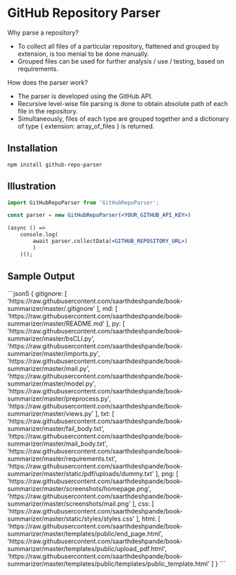 # GitHub Repository Parser

Why parse a repository?
<ul>
<li>To collect all files of a particular repository, flattened and grouped by extension, is too menial to be done manually. 
<li>Grouped files can be used for further analysis / use / testing, based on requirements.
</ul>

How does the parser work?
<ul>
<li>The parser is developed using the GitHub API.</li>
<li>Recursive level-wise file parsing is done to obtain absolute path of each file in the repository.</li> 
<li>Simultaneously, files of each type are grouped together and a dictionary of type { extension: array_of_files } is returned.</li>
</ul>

<h2>Installation</h2>
<code>npm install github-repo-parser</code>


<h2>Illustration</h2>

```jsx
import GitHubRepoParser from 'GitHubRepoParser';

const parser = new GitHubRepoParser(<YOUR_GITHUB_API_KEY>)

(async () => 
    console.log(
        await parser.collectData(<GITHUB_REPOSITORY_URL>)
        )
    )();
```

<h2>Sample Output</h2>
```json5
{
    gitignore: [
        'https://raw.githubusercontent.com/saarthdeshpande/book-summarizer/master/.gitignore'
    ],
    md: [
        'https://raw.githubusercontent.com/saarthdeshpande/book-summarizer/master/README.md'
    ],
    py: [
        'https://raw.githubusercontent.com/saarthdeshpande/book-summarizer/master/bsCLI.py',
        'https://raw.githubusercontent.com/saarthdeshpande/book-summarizer/master/imports.py',
        'https://raw.githubusercontent.com/saarthdeshpande/book-summarizer/master/mail.py',
        'https://raw.githubusercontent.com/saarthdeshpande/book-summarizer/master/model.py',
        'https://raw.githubusercontent.com/saarthdeshpande/book-summarizer/master/preprocess.py',
        'https://raw.githubusercontent.com/saarthdeshpande/book-summarizer/master/views.py'
    ],
    txt: [
        'https://raw.githubusercontent.com/saarthdeshpande/book-summarizer/master/fail_body.txt',
        'https://raw.githubusercontent.com/saarthdeshpande/book-summarizer/master/mail_body.txt',
        'https://raw.githubusercontent.com/saarthdeshpande/book-summarizer/master/requirements.txt',
        'https://raw.githubusercontent.com/saarthdeshpande/book-summarizer/master/static/pdf/uploads/dummy.txt'
    ],
    png: [
        'https://raw.githubusercontent.com/saarthdeshpande/book-summarizer/master/screenshots/homepage.png',
        'https://raw.githubusercontent.com/saarthdeshpande/book-summarizer/master/screenshots/mail.png'
    ],
    css: [
        'https://raw.githubusercontent.com/saarthdeshpande/book-summarizer/master/static/styles/styles.css'
    ],
    html: [
        'https://raw.githubusercontent.com/saarthdeshpande/book-summarizer/master/templates/public/end_page.html',
        'https://raw.githubusercontent.com/saarthdeshpande/book-summarizer/master/templates/public/upload_pdf.html',
        'https://raw.githubusercontent.com/saarthdeshpande/book-summarizer/master/templates/public/templates/public_template.html'
    ]
}
```